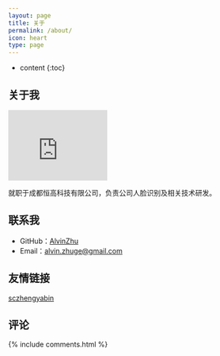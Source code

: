 ```yaml
---
layout: page
title: 关于
permalink: /about/
icon: heart
type: page
---
```


* content
{:toc}

## 关于我

<iframe src="https://githubbadge.appspot.com/alvinzhu?s=1" style="border: 0;height: 142px;width: 200px;overflow: hidden;" frameBorder="0"></iframe>

就职于成都恒高科技有限公司，负责公司人脸识别及相关技术研发。

## 联系我

* GitHub：[AlvinZhu](https://github.com/AlvinZhu)
* Email：alvin.zhuge@gmail.com

## 友情链接

[sczhengyabin](https://sczhengyabin.me)


## 评论

{% include comments.html %}
